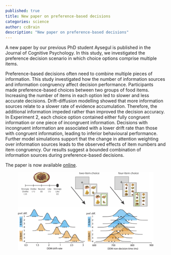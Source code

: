```yaml
---
published: true
title: New paper on preference-based decisions
categories: science
author: ccBrain
description: "New paper on preference-based decisions"
---
```


A new paper by our previous PhD student Aysegul is published in the Journal of Cognitive Psychology. In this study, we investigated the preference decision scenario in which choice options comprise multiple items.

Preference-based decisions often need to combine multiple pieces of information. This study investigated how the number of information sources and information congruency affect decision performance. Participants made preference-based choices between two groups of food items. Increasing the number of items in each option led to slower and less accurate decisions. Drift-diffusion modelling showed that more information sources relate to a slower rate of evidence accumulation. Therefore, the additional information impeded rather than improved the decision accuracy. In Experiment 2, each choice option contained either fully congruent information or one piece of incongruent information. Decisions with incongruent information are associated with a lower drift rate than those with congruent information, leading to inferior behavioural performance. Further model simulations support that the change in attention weighting over information sources leads to the observed effects of item numbers and item congruency. Our results suggest a bounded combination of information sources during preference-based decisions.

The paper is now available [online](https://www.tandfonline.com/doi/full/10.1080/20445911.2024.2384666).

<figure  class="center">
    <a href="/images/photo/preference.png"><img src="/images/photo/preference.png" alt=""></a>
</figure>
